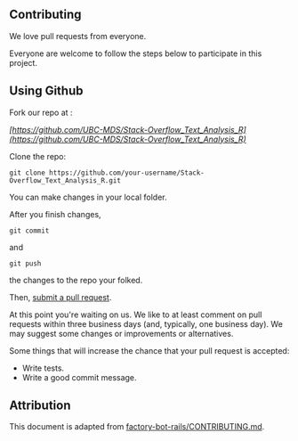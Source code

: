 ## Contributing

We love pull requests from everyone. 

Everyone are welcome to follow the steps below to participate in this project.


## Using Github

Fork our repo at : 


*[https://github.com/UBC-MDS/Stack-Overflow_Text_Analysis_R](https://github.com/UBC-MDS/Stack-Overflow_Text_Analysis_R)*


Clone the repo:

```
git clone https://github.com/your-username/Stack-Overflow_Text_Analysis_R.git
```

You can make changes in your local folder.


After you finish changes,

```
git commit
``` 

and 

```
git push
``` 

the changes to the repo your folked. 

Then, [submit a pull request](https://github.com/UBC-MDS/Stack-Overflow_Text_Analysis_R/compare).

At this point you're waiting on us. We like to at least comment on pull requests within three business days (and, typically, one business day). We may suggest some changes or improvements or alternatives.


Some things that will increase the chance that your pull request is accepted:
 
 - Write tests.
 - Write a good commit message.

## Attribution

This document is adapted from [factory-bot-rails/CONTRIBUTING.md](https://github.com/thoughtbot/factory_bot_rails/blob/master/CONTRIBUTING.md).
